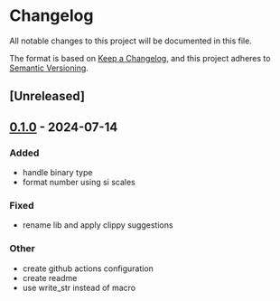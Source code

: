 # Changelog
All notable changes to this project will be documented in this file.

The format is based on [Keep a Changelog](https://keepachangelog.com/en/1.0.0/),
and this project adheres to [Semantic Versioning](https://semver.org/spec/v2.0.0.html).

## [Unreleased]

## [0.1.0](https://github.com/jdrouet/pretty-number/releases/tag/v0.1.0) - 2024-07-14

### Added
- handle binary type
- format number using si scales

### Fixed
- rename lib and apply clippy suggestions

### Other
- create github actions configuration
- create readme
- use write_str instead of macro
